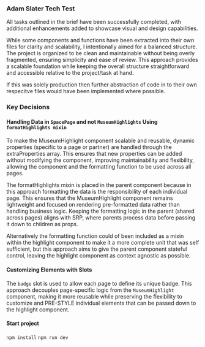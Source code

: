 ### Adam Slater Tech Test
All tasks outlined in the brief have been successfully completed, with additional enhancements added to showcase visual and design capabilities.

While some components and functions have been extracted into their own files for clarity and scalability, I intentionally aimed for a balanced structure. The project is organized to be clean and maintainable without being overly fragmented, ensuring simplicity and ease of review. This approach provides a scalable foundation while keeping the overall structure straightforward and accessible relative to the project/task at hand.

If this was solely production then further abstraction of code in to their own respecitve files would have been implemented where possible. 

### Key Decisions

#### Handling Data in `SpacePage` and not `MuseumHighlights` Using `formatHighlights mixin`
To make the MuseumHighlight component scalable and reusable, dynamic properties (specific to a page or partner) are handled through the extraProperties array. This ensures that new properties can be added without modifying the component, improving maintainability and flexibility, allowing the component and the formatting function to be used across all pages.

The formatHighlights mixin is placed in the parent component because in this approach formatting the data is the responsibility of each individual page. This ensures that the MuseumHighlight component remains lightweight and focused on rendering pre-formatted data rather than handling business logic. Keeping the formatting logic in the parent (shared across pages) aligns with SRP, where parents process data before passing it down to children as props.

Alternatively the formatting function could of been included as a mixin within the highlight component to make it a more complete unit that was self sufficient, but this approach aims to give the parent component stateful control, leaving the highlight component as context agnostic as possible.

#### Customizing Elements with Slots
The `badge` slot is used to allow each page to define its unique badge. This approach decouples page-specific logic from the `MuseumHighlight` component, making it more reusable while preserving the flexibility to customize and PRE-STYLE individual elements that can be passed down to the highlight component.

#### Start project
`npm install`
`npm run dev`